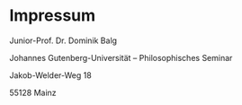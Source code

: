 # Impressum

Junior-Prof. Dr. Dominik Balg

Johannes Gutenberg-Universität – Philosophisches Seminar

Jakob-Welder-Weg 18
  
55128 Mainz